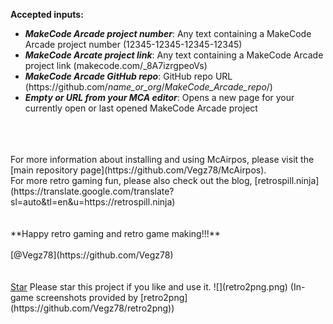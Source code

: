 
**Accepted inputs:**
- _**MakeCode Arcade project number**_: Any text containing a MakeCode Arcade project number (12345-12345-12345-12345)
- _**MakeCode Arcate project link**_: Any text containing a MakeCode Arcade project link (makecode.com/_8A7izrgpeoVs)
- _**MakeCode Arcade GitHub repo**_: GitHub repo URL (https:<span>//</span>github<span>.</span>com/_name_or_org_/_MakeCode_Arcade_repo_/)
- _**Empty or URL from your MCA editor**_: Opens a new page for your currently open or last opened MakeCode Arcade project 
<br>
<br>
<br>
For more information about installing and using McAirpos, please visit the [main repository page](https://github.com/Vegz78/McAirpos).
<br>
For more retro gaming fun, please also check out the blog, [retrospill.ninja](https://translate.google.com/translate?sl=auto&tl=en&u=https://retrospill.ninja)
<br>
<br>
<br>
**Happy retro gaming and retro game making!!!**<br><br>
[@Vegz78](https://github.com/Vegz78)<br>
<br>
<br>
<a class="github-button" href="https://github.com/Vegz78/McAirpos" data-color-scheme="no-preference: dark; light: light; dark: dark;" data-icon="octicon-star" data-show-count="true" aria-
label="Star Vegz78/McAirpos on GitHub">Star</a> Please star this project if you like and use it.
![](retro2png.png)
(In-game screenshots provided by [retro2png](https://github.com/Vegz78/retro2png))
